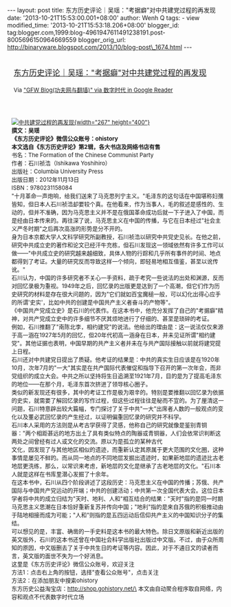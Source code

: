 --- layout: post title:
东方历史评论｜吴瑶："考据癖"对中共建党过程的再发现 date:
'2013-10-21T15:53:00.001+08:00' author: Wenh Q tags: - view
modified\_time: '2013-10-21T15:53:18.206+08:00' blogger\_id:
tag:blogger.com,1999:blog-4961947611491238191.post-8005696150964669559
blogger\_orig\_url:
http://binaryware.blogspot.com/2013/10/blog-post\_1674.html ---
<div style="margin: 10px; padding: 5px;">

<div style="font-size: 18px;">

[东方历史评论｜吴瑶："考据癖"对中共建党过程的再发现](http://feedproxy.google.com/~r/chinagfwblog/~3/3daRMkSbfNQ/)

</div>

<div style="font-size: 13px;">

Via ["GFW Blog(功夫网与翻墙)" via 数字时代 in Google
Reader](https://www.blogger.com/blogger.g?blogID=4961947611491238191&pli=1)

</div>

</div>

<div style="font-size: 13px; padding: 15px 0 10px 10px;">

[![中共建党过程的再发现](http://chinadigitaltimes.net/chinese/files/2013/10/%E4%B8%AD%E5%85%B1%E5%BB%BA%E5%85%9A%E8%BF%87%E7%A8%8B%E7%9A%84%E5%86%8D%E5%8F%91%E7%8E%B0.jpg){width="267"
height="400"}](http://chinadigitaltimes.net/chinese/files/2013/10/%E4%B8%AD%E5%85%B1%E5%BB%BA%E5%85%9A%E8%BF%87%E7%A8%8B%E7%9A%84%E5%86%8D%E5%8F%91%E7%8E%B0.jpg)\
**撰文：吴瑶\
《东方历史评论》微信公众账号：ohistory\
本文选自《东方历史评论》第2辑，各大书店及网络书店有售**\
书名：The Formation of the Chinese Communist Party\
作者：石川祯浩（Ishikawa Yoshihiro）\
出版社：Columbia University Press\
出版日期：2012年11月13日\
ISBN：9780231158084\
"十月革命一声炮响，给我们送来了马克思列宁主义。"毛泽东的这句话在中国堪称妇孺皆知，但日本人石川祯浩却要较个真。在他看来，作为当事人，毛的叙述是感性的、生动的，但并不准确，因为马克思主义并不是在俄国革命成功后就一下子进入了中国，而是经由日本传来的。再往深了说，马克思主义在中国的传播，与它在日本经过"社会主义严冬时期"之后再次高涨的形势是分不开的。\
身为日本京都大学人文科学研究所副教授，石川祯浩以研究中共党史见长。在他之前，研究中共成立史的著作和论文已经汗牛充栋，但石川发现这一领域依然有许多工作可以做——"中共成立史的研究越来越细致，具体人物的行踪和几乎所有事件的时间、地点都得到了考证。大量的研究反而导致这样一个倾向，即轻易地相互借鉴，甚至以讹传讹。"\
石川认为，中国的许多研究者不关心一手资料，疏于考究一些说法的出处和渊源，反而对回忆录极为重视。1949年之后，回忆录的出版更是达到了一个高潮，但它们作为历史研究的材料是存在很大问题的，因为"它们就如百宝魔槌一般，可以幻化出得心应手的所谓'史实'，比如中共的创建是中国共产主义者奋斗的产物等"。\
《中国共产党成立史》是石川的代表作。在这本书中，他充分发挥了自己的"考据癖"精神，对共产党成立史中的许多细节不厌其烦地进行了仔细的、甚至是琐碎的考证。\
例如，石川推翻了"南陈北李，相约建党"的说法。他给出的理由是：这一说法仅仅来源于高一涵在1927年5月的回忆，但20年代初高一涵身在日本，并未见证所谓"相约建党"。其他证据也表明，中国早期的共产主义者并未在与共产国际接触以前就将建党提上日程。\
石川还对中共建党日提出了质疑。他考证的结果是：中共的真实生日应该是在1920年10月，次年7月的"一大"其实是在共产国际代表催促和指导下召开的第一次年会，而非党组织的成立大会。中共之所以坚持将生日追溯至1921年7月，目的是为了提高毛泽东的地位——在那个月，毛泽东首次挤进了领导核心圈子。\
类似的新发现还有很多，其中的考证工作是极为艰辛的。特别是要推翻以回忆录为依据的史实，就需要了解回忆录的写作过程，但这些过程往往是秘而不宣的。为了厘清这一问题，石川特意辟出较大篇幅，专门探讨了关于中共"一大"出席者人数的一般观点的变化以及董必武回忆录的产生经过，以证明偏重回忆录的研究并不科学。\
石川本人采用的方法则是从考古学获得了灵感，他称自己的研究就像是鉴别青铜器："两个相距甚远的地方出土了具有类似特点的陶器或青铜器，人们会依常识判断这两处之间曾经有过人或文化的交流。原以为是孤立的某种古代\
文化，因发现了与其他地区相似的遗迹，而重新认定其原属于更大范围的文化圈，这种事情是屡见不鲜的。而从同一地点的不同地层发掘出遗迹时，如果新地层的遗迹比古老地层更洗练，那么，以常识来考虑，新地层的文化是继承了古老地层的文化。"石川本人就是这样在书库里潜心发掘了十余年。\
在这本书中，石川从四个阶段讲述了这段历史：马克思主义在中国的传播；苏俄、共产国际与中国共产党运动的开端；中共的创建活动；中共第一次全国代表大会。这位日本学者将中共的成立归结为"天时、地利、人和"相互结合的结果："天时"指的是同一时期马克思主义思潮在日本恰好重新复苏并传向中国；"地利"指的是来自苏俄的积极推动由于陆地相接而成为可能；"人和"则指的是五四运动后信仰共产主义的中国知识分子的集结。\
可以想见的是，丰富、确凿的一手史料是这本书的最大特色。除日文原版和新近出版的英文版外，石川的这本书还曾在中国社会科学出版社出版过中文版。不过，由于众所周知的原因，中文版删去了关于中共生日的考证等内容。因此，对于不通日文的读者而言，英文版的面世不失为一个好消息。\
这里是《东方历史评论》微信公众账号，欢迎关注\
方法1：点击右上角的按钮，选择"查看公众账号"，点击关注\
方法2：在添加朋友中搜索ohistory\
东方历史公益淘宝店：http://shop.gohistory.net/\
本文由自动聚合程序取自网络，内容和观点不代表数字时代立场

</div>
